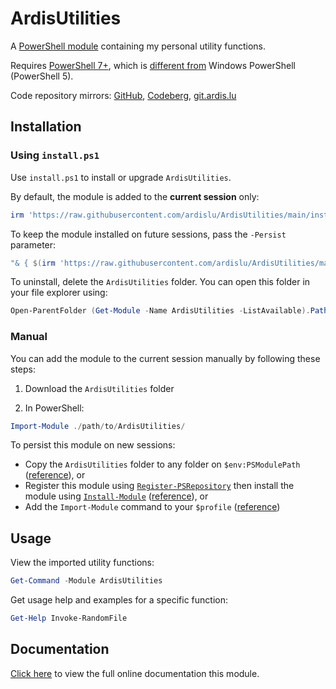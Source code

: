 # ArdisUtilities

A [PowerShell module](https://docs.microsoft.com/en-us/powershell/module/microsoft.powershell.core/about/about_modules) containing my personal utility functions.

Requires [PowerShell 7+](https://github.com/PowerShell/PowerShell), which is [different from](https://ardislu.dev/powershell-versions) Windows PowerShell (PowerShell 5).

Code repository mirrors: [GitHub](https://github.com/ardislu/ArdisUtilities), [Codeberg](https://codeberg.org/ardislu/ArdisUtilities), [git.ardis.lu](https://git.ardis.lu/ArdisUtilities)

## Installation

### Using `install.ps1`

Use `install.ps1` to install or upgrade `ArdisUtilities`.

By default, the module is added to the **current session** only:

```PowerShell
irm 'https://raw.githubusercontent.com/ardislu/ArdisUtilities/main/install.ps1' | iex
```

To keep the module installed on future sessions, pass the `-Persist` parameter:

```PowerShell
"& { $(irm 'https://raw.githubusercontent.com/ardislu/ArdisUtilities/main/install.ps1') } -Persist" | iex
```

To uninstall, delete the `ArdisUtilities` folder. You can open this folder in your file explorer using:

```PowerShell
Open-ParentFolder (Get-Module -Name ArdisUtilities -ListAvailable).Path
```

### Manual

You can add the module to the current session manually by following these steps:

1. Download the `ArdisUtilities` folder

2. In PowerShell:

```PowerShell
Import-Module ./path/to/ArdisUtilities/
```

To persist this module on new sessions:
- Copy the `ArdisUtilities` folder to any folder on `$env:PSModulePath` ([reference](https://docs.microsoft.com/en-us/powershell/module/microsoft.powershell.core/about/about_psmodulepath)), or
- Register this module using [`Register-PSRepository`](https://learn.microsoft.com/en-us/powershell/module/powershellget/register-psrepository) then install the module using [`Install-Module`](https://learn.microsoft.com/en-us/powershell/module/powershellget/install-module) ([reference](https://stackoverflow.com/questions/49987884/how-to-install-update-a-powershell-module-from-a-local-folder-set-up-an-intern)), or
- Add the `Import-Module` command to your `$profile` ([reference](https://docs.microsoft.com/en-us/powershell/module/microsoft.powershell.core/about/about_profiles))

## Usage

View the imported utility functions:

```PowerShell
Get-Command -Module ArdisUtilities
```

Get usage help and examples for a specific function:

```PowerShell
Get-Help Invoke-RandomFile
```

## Documentation

[Click here](https://github.com/ardislu/ArdisUtilities/blob/docs/README.md) to view the full online documentation this module.
